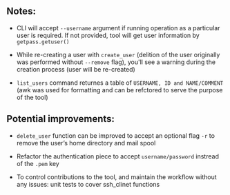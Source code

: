 ## Notes:

* CLI will accept `--username` argument if running operation as a particular user is required. If not provided, tool will get user information by `getpass.getuser()`

* While re-creating a user with `create_user` (delition of the user originally was performed without `--remove` flag), you'll see a warning during the creation process (user will be re-created)

* `list_users` command returnes a table of `USERNAME, ID and NAME/COMMENT` (awk was used for formatting and can be refctored to serve the purpose of the tool)


## Potential improvements:

* `delete_user` function can be improved to accept an optional flag `-r` to remove the user’s home directory and mail spool

* Refactor the authentication piece to accept `username/password` instread of the `.pem` key
 
* To control contributions to the tool, and maintain the workflow without any issues: unit tests to cover ssh_clinet functions